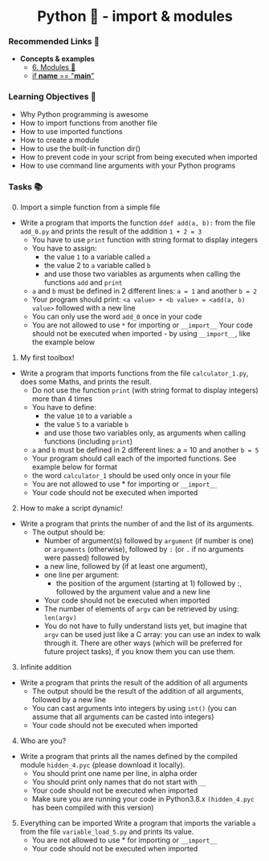 <h1 align="center">Python 🐍 - import & modules</h1>

### Recommended Links 🔗
- __Concepts & examples__
	- [6. Modules 🐍](https://docs.python.org/3/tutorial/modules.html#executing-modules-as-scripts)
	- [if __name__ == "__main__"](https://www.youtube.com/watch?v=Fh3RfVKWVII)
### Learning Objectives 🎯
- Why Python programming is awesome
- How to import functions from another file
- How to use imported functions
- How to create a module
- How to use the built-in function dir()
- How to prevent code in your script from being executed when imported
- How to use command line arguments with your Python programs	
	
### Tasks 📚	
0. Import a simple function from a simple file
- Write a program that imports the function ``ddef add(a, b):`` from the file ``add_0.py`` and prints the result of the addition ``1 + 2 = 3``
	- You have to use ``print`` function with string format to display integers
	- You have to assign:
		- the value ``1`` to a variable called ``a``
		- the value 2 to ``a`` variable called ``b``
		- and use those two variables as arguments when calling the functions ``add`` and ``print``
	- ``a`` and ``b`` must be defined in 2 different lines: ``a = 1`` and another ``b = 2``
	- Your program should print: ``<a value> + <b value> = <add(a, b) value>`` followed with a new line
	- You can only use the word ``add_0`` once in your code
	- You are not allowed to use ``*`` for importing or ``__import__``
Your code should not be executed when imported - by using ``__import__``, like the example below

1. My first toolbox!								
- Write a program that imports functions from the file ``calculator_1.py``, does some Maths, and prints the result.
	- Do not use the function ``print`` (with string format to display integers) more than 4 times
	- You have to define:
		- the value ``10`` to a variable ``a``
		- the value ``5`` to a variable ``b``
		- and use those two variables only, as arguments when calling functions (including ``print``)
	- ``a`` and ``b`` must be defined in 2 different lines: a = 10 and another ``b = 5``
	- Your program should call each of the imported functions. See example below for format
	- the word ``calculator_1`` should be used only once in your file
	- You are not allowed to use * for importing or ``__import__``
	- Your code should not be executed when imported

2. How to make a script dynamic!
- Write a program that prints the number of and the list of its arguments.
	- The output should be:
		- Number of argument(s) followed by ``argument`` (if number is one) or ``arguments`` (otherwise), followed by
``:`` (or ``.`` if no arguments were passed) followed by
		- a new line, followed by (if at least one argument),
		- one line per argument:
			- the position of the argument (starting at 1) followed by :, followed by the argument value and a new line
		- Your code should not be executed when imported
		- The number of elements of ``argv`` can be retrieved by using: ``len(argv)``
		- You do not have to fully understand lists yet, but imagine that ``argv`` can be used just like a C array: you can use an index to walk through it. There are other ways (which will be preferred for future project tasks), if you know them you can use them.

3. Infinite addition
- Write a program that prints the result of the addition of all arguments
	- The output should be the result of the addition of all arguments, followed by a new line
	- You can cast arguments into integers by using ``int()`` (you can assume that all arguments can be casted into integers)
	- Your code should not be executed when imported

4. Who are you?	
- Write a program that prints all the names defined by the compiled module ``hidden_4.pyc`` (please download it locally).
	- You should print one name per line, in alpha order
	- You should print only names that do not start with ``__``
	- Your code should not be executed when imported
	- Make sure you are running your code in Python3.8.x ``(hidden_4.pyc`` has been compiled with this version)

5. Everything can be imported
Write a program that imports the variable ``a`` from the file ``variable_load_5.py`` and prints its value.
	- You are not allowed to use * for importing or ``__import__``
	- Your code should not be executed when imported


